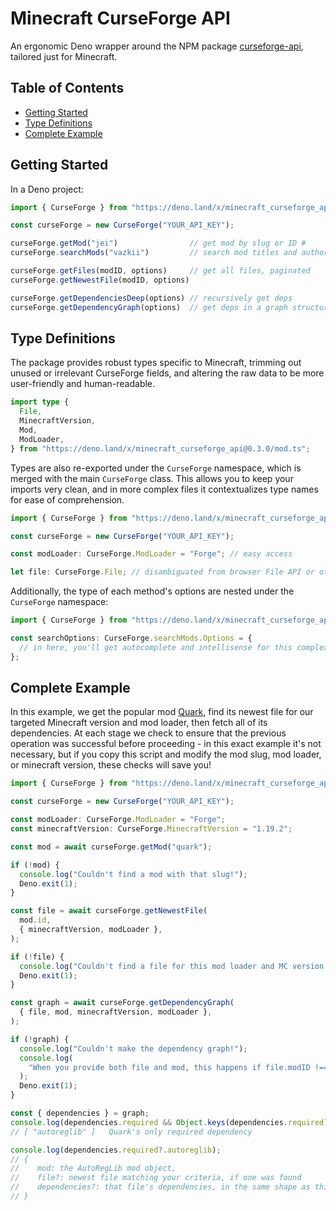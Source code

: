 # Minecraft CurseForge API

An ergonomic Deno wrapper around the NPM package [curseforge-api](https://github.com/Smiley43210/curseforge-api/), tailored just for Minecraft.

## Table of Contents

- [Getting Started](#getting-started)
- [Type Definitions](#type-definitions)
- [Complete Example](#complete-example)

## Getting Started

In a Deno project:

<!-- deno-fmt-ignore -->
```ts
import { CurseForge } from "https://deno.land/x/minecraft_curseforge_api@0.3.0/mod.ts";

const curseForge = new CurseForge("YOUR_API_KEY");

curseForge.getMod("jei")                // get mod by slug or ID #
curseForge.searchMods("vazkii")         // search mod titles and authors

curseForge.getFiles(modID, options)     // get all files, paginated
curseForge.getNewestFile(modID, options)

curseForge.getDependenciesDeep(options) // recursively get deps
curseForge.getDependencyGraph(options)  // get deps in a graph structure
```

## Type Definitions

The package provides robust types specific to Minecraft, trimming out unused or irrelevant CurseForge fields, and altering the raw data to be more user-friendly and human-readable.

```ts
import type {
  File,
  MinecraftVersion,
  Mod,
  ModLoader,
} from "https://deno.land/x/minecraft_curseforge_api@0.3.0/mod.ts";
```

Types are also re-exported under the `CurseForge` namespace, which is merged with the main `CurseForge` class. This allows you to keep your imports very clean, and in more complex files it contextualizes type names for ease of comprehension.

```ts
import { CurseForge } from "https://deno.land/x/minecraft_curseforge_api@0.3.0/mod.ts";

const curseForge = new CurseForge("YOUR_API_KEY");

const modLoader: CurseForge.ModLoader = "Forge"; // easy access

let file: CurseForge.File; // disambiguated from browser File API or other File types
```

Additionally, the type of each method's options are nested under the `CurseForge` namespace:

```ts
import { CurseForge } from "https://deno.land/x/minecraft_curseforge_api@0.3.0/mod.ts";

const searchOptions: CurseForge.searchMods.Options = {
  // in here, you'll get autocomplete and intellisense for this complex type
};
```

## Complete Example

In this example, we get the popular mod [Quark](https://www.curseforge.com/minecraft/mc-mods/quark), find its newest file for our targeted Minecraft version and mod loader, then fetch all of its dependencies. At each stage we check to ensure that the previous operation was successful before proceeding - in this exact example it's not necessary, but if you copy this script and modify the mod slug, mod loader, or minecraft version, these checks will save you!

```ts
import { CurseForge } from "https://deno.land/x/minecraft_curseforge_api@0.3.0/mod.ts";

const curseForge = new CurseForge("YOUR_API_KEY");

const modLoader: CurseForge.ModLoader = "Forge";
const minecraftVersion: CurseForge.MinecraftVersion = "1.19.2";

const mod = await curseForge.getMod("quark");

if (!mod) {
  console.log("Couldn't find a mod with that slug!");
  Deno.exit(1);
}

const file = await curseForge.getNewestFile(
  mod.id,
  { minecraftVersion, modLoader },
);

if (!file) {
  console.log("Couldn't find a file for this mod loader and MC version!");
  Deno.exit(1);
}

const graph = await curseForge.getDependencyGraph(
  { file, mod, minecraftVersion, modLoader },
);

if (!graph) {
  console.log("Couldn't make the dependency graph!");
  console.log(
    "When you provide both file and mod, this happens if file.modID !== mod.id",
  );
  Deno.exit(1);
}

const { dependencies } = graph;
console.log(dependencies.required && Object.keys(dependencies.required));
// [ "autoreglib" ]   Quark's only required dependency

console.log(dependencies.required?.autoreglib);
// {
//    mod: the AutoRegLib mod object,
//    file?: newest file matching your criteria, if one was found
//    dependencies?: that file's dependencies, in the same shape as this
// }
```
